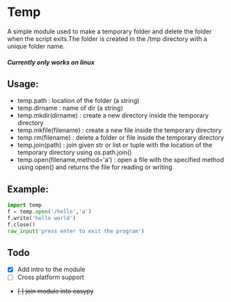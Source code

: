 # Temp
A simple module used to make a temporary 
folder and delete the folder when the
script exits.The folder is created in the
/tmp directory with a unique folder name.
##### Currently only works on linux

## Usage:
 - temp.path : location of the folder (a string)
 - temp.dirname : name of dir (a string)
 - temp.mkdir(dirname) : create a new directory inside the temporary directory
 - temp.mkfile(filename) : create a new file inside the temporary directory
 - temp.rm(filename) : delete a folder or file inside the temporary directory
 - temp.join(path) : join given str or list or tuple with the location of the temporary directory using os.path.join()
 - temp.open(filename,method='a') : open a file with the specified method using open() and returns the file for reading or writing

## Example:
```python
import temp
f = temp.open('/hello','a')
f.write('hello world')
f.close()
raw_input('press enter to exit the program')
```
## Todo
- [x] Add intro to the module
- [ ] Cross platform support
- ~~[ ] join module into easypy~~

